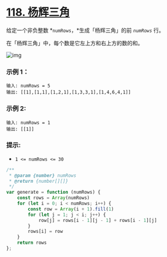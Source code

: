# [118. 杨辉三角](https://leetcode.cn/problems/pascals-triangle/)

给定一个非负整数 *`numRows`，*生成「杨辉三角」的前 *`numRows`* 行。

在「杨辉三角」中，每个数是它左上方和右上方的数的和。

![img](https://pic.leetcode-cn.com/1626927345-DZmfxB-PascalTriangleAnimated2.gif)

 

### 示例 1：

```
输入: numRows = 5
输出: [[1],[1,1],[1,2,1],[1,3,3,1],[1,4,6,4,1]]
```

### 示例 2:

```
输入: numRows = 1
输出: [[1]]
```

 

### 提示:

- `1 <= numRows <= 30`

```js
/**
 * @param {number} numRows
 * @return {number[][]}
 */
var generate = function (numRows) {
    const rows = Array(numRows)
    for (let i = 0; i < numRows; i++) {
        const row = Array(i + 1).fill(1)
        for (let j = 1; j < i; j++) {
            row[j] = rows[i - 1][j - 1] + rows[i - 1][j]
        }
        rows[i] = row
    }
    return rows
};
```

